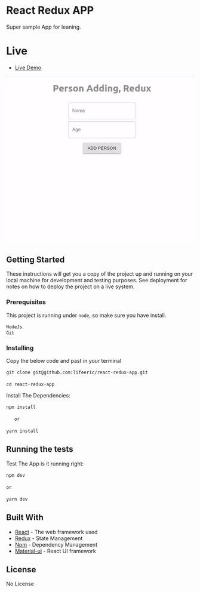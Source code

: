 # React Redux APP 

Super sample App for leaning.

# Live 

* [Live Demo](https://person-js.herokuapp.com/)


![image](./gif.gif)

## Getting Started

These instructions will get you a copy of the project up and running on your local machine for development and testing purposes. See deployment for notes on how to deploy the project on a live system.

### Prerequisites

This project is running under `node`, so make sure you have install.

```
NodeJs
Git
```

### Installing


Copy the below code and past in your terminal

```
git clone git@github.com:lifeeric/react-redux-app.git

cd react-redux-app

```

Install The Dependencies:

```
npm install

   or

yarn install
```


## Running the tests

Test The App is it running right:

```
npm dev

or

yarn dev
```


## Built With

* [React](http://reactjs.org/) - The web framework used
* [Redux](https://redux.js.org/) - State Management
* [Npm](https://www.npmjs.com/) - Dependency Management
* [Material-ui](material-ui.com) - React UI framework



## License

No License

